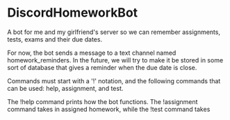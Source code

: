 # DiscordHomeworkBot
A bot for me and my girlfriend's server so we can remember assignments, tests, exams and their due dates.

For now, the bot sends a message to a text channel named homework_reminders. In the future, we will try to make it be stored in some sort of database that gives a reminder when the due date is close.

Commands must start with a '!' notation, and the following commands that can be used: help, assignment, and test.

The !help command prints how the bot functions. 
The !assignment command takes in assigned homework, while the !test command takes 
